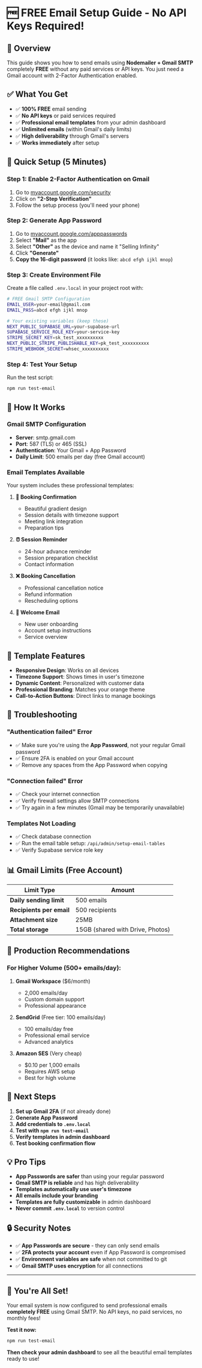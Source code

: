 # 🆓 FREE Email Setup Guide - No API Keys Required!

## 🎯 Overview
This guide shows you how to send emails using **Nodemailer + Gmail SMTP** completely **FREE** without any paid services or API keys. You just need a Gmail account with 2-Factor Authentication enabled.

## ✅ What You Get
- ✅ **100% FREE** email sending
- ✅ **No API keys** or paid services required
- ✅ **Professional email templates** from your admin dashboard
- ✅ **Unlimited emails** (within Gmail's daily limits)
- ✅ **High deliverability** through Gmail's servers
- ✅ **Works immediately** after setup

## 🚀 Quick Setup (5 Minutes)

### Step 1: Enable 2-Factor Authentication on Gmail
1. Go to [myaccount.google.com/security](https://myaccount.google.com/security)
2. Click on **"2-Step Verification"**
3. Follow the setup process (you'll need your phone)

### Step 2: Generate App Password
1. Go to [myaccount.google.com/apppasswords](https://myaccount.google.com/apppasswords)
2. Select **"Mail"** as the app
3. Select **"Other"** as the device and name it "Selling Infinity"
4. Click **"Generate"**
5. **Copy the 16-digit password** (it looks like: `abcd efgh ijkl mnop`)

### Step 3: Create Environment File
Create a file called `.env.local` in your project root with:

```bash
# FREE Gmail SMTP Configuration
EMAIL_USER=your-email@gmail.com
EMAIL_PASS=abcd efgh ijkl mnop

# Your existing variables (keep these)
NEXT_PUBLIC_SUPABASE_URL=your-supabase-url
SUPABASE_SERVICE_ROLE_KEY=your-service-key
STRIPE_SECRET_KEY=sk_test_xxxxxxxxxx
NEXT_PUBLIC_STRIPE_PUBLISHABLE_KEY=pk_test_xxxxxxxxxx
STRIPE_WEBHOOK_SECRET=whsec_xxxxxxxxxx
```

### Step 4: Test Your Setup
Run the test script:
```bash
npm run test-email
```

## 📧 How It Works

### Gmail SMTP Configuration
- **Server**: smtp.gmail.com
- **Port**: 587 (TLS) or 465 (SSL)
- **Authentication**: Your Gmail + App Password
- **Daily Limit**: 500 emails per day (free Gmail account)

### Email Templates Available
Your system includes these professional templates:

1. **📅 Booking Confirmation**
   - Beautiful gradient design
   - Session details with timezone support
   - Meeting link integration
   - Preparation tips

2. **⏰ Session Reminder**
   - 24-hour advance reminder
   - Session preparation checklist
   - Contact information

3. **❌ Booking Cancellation**
   - Professional cancellation notice
   - Refund information
   - Rescheduling options

4. **👋 Welcome Email**
   - New user onboarding
   - Account setup instructions
   - Service overview

## 🎨 Template Features

- **Responsive Design**: Works on all devices
- **Timezone Support**: Shows times in user's timezone
- **Dynamic Content**: Personalized with customer data
- **Professional Branding**: Matches your orange theme
- **Call-to-Action Buttons**: Direct links to manage bookings

## 🔧 Troubleshooting

### "Authentication failed" Error
- ✅ Make sure you're using the **App Password**, not your regular Gmail password
- ✅ Ensure 2FA is enabled on your Gmail account
- ✅ Remove any spaces from the App Password when copying

### "Connection failed" Error
- ✅ Check your internet connection
- ✅ Verify firewall settings allow SMTP connections
- ✅ Try again in a few minutes (Gmail may be temporarily unavailable)

### Templates Not Loading
- ✅ Check database connection
- ✅ Run the email table setup: `/api/admin/setup-email-tables`
- ✅ Verify Supabase service role key

## 📊 Gmail Limits (Free Account)

| Limit Type | Amount |
|------------|--------|
| **Daily sending limit** | 500 emails |
| **Recipients per email** | 500 recipients |
| **Attachment size** | 25MB |
| **Total storage** | 15GB (shared with Drive, Photos) |

## 🚀 Production Recommendations

### For Higher Volume (500+ emails/day):
1. **Gmail Workspace** ($6/month)
   - 2,000 emails/day
   - Custom domain support
   - Professional appearance

2. **SendGrid** (Free tier: 100 emails/day)
   - 100 emails/day free
   - Professional email service
   - Advanced analytics

3. **Amazon SES** (Very cheap)
   - $0.10 per 1,000 emails
   - Requires AWS setup
   - Best for high volume

## 🎯 Next Steps

1. **Set up Gmail 2FA** (if not already done)
2. **Generate App Password**
3. **Add credentials to `.env.local`**
4. **Test with `npm run test-email`**
5. **Verify templates in admin dashboard**
6. **Test booking confirmation flow**

## 💡 Pro Tips

- **App Passwords are safer** than using your regular password
- **Gmail SMTP is reliable** and has high deliverability
- **Templates automatically use user's timezone**
- **All emails include your branding**
- **Templates are fully customizable** in admin dashboard
- **Never commit `.env.local`** to version control

## 🔒 Security Notes

- ✅ **App Passwords are secure** - they can only send emails
- ✅ **2FA protects your account** even if App Password is compromised
- ✅ **Environment variables are safe** when not committed to git
- ✅ **Gmail SMTP uses encryption** for all connections

---

## 🎉 You're All Set!

Your email system is now configured to send professional emails **completely FREE** using Gmail SMTP. No API keys, no paid services, no monthly fees!

**Test it now:**
```bash
npm run test-email
```

**Then check your admin dashboard** to see all the beautiful email templates ready to use!
